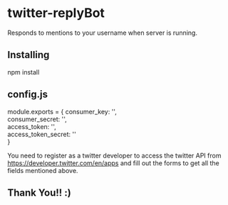 # twitter-replyBot
Responds to mentions to your username when server is running.

## Installing
npm install

## config.js
module.exports = {
    consumer_key: '',<br>
    consumer_secret: '',<br>
    access_token: '',<br>
    access_token_secret: ''<br>
}

You need to register as a twitter developer to access the twitter API from https://developer.twitter.com/en/apps and 
fill out the forms to get all the fields mentioned above.

## Thank You!! :)
